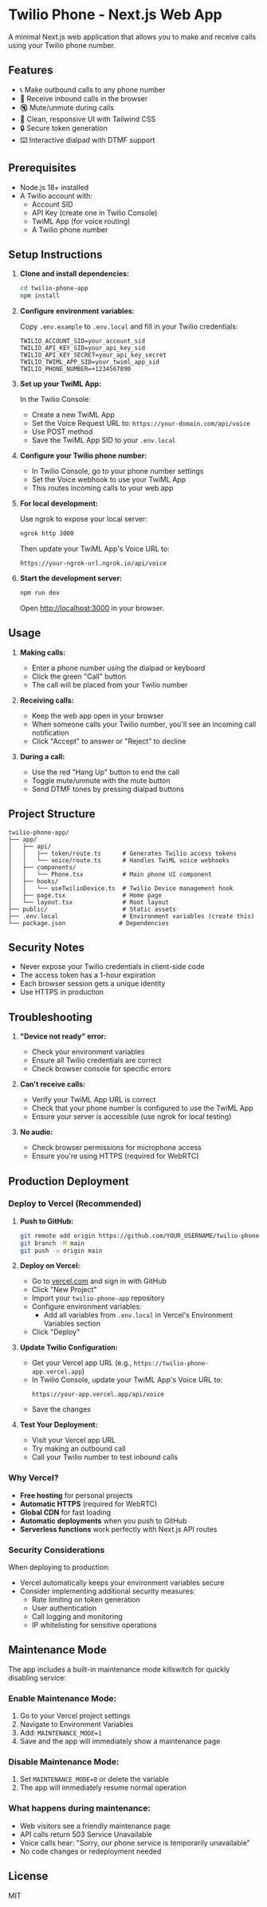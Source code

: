 # Twilio Phone - Next.js Web App

A minimal Next.js web application that allows you to make and receive calls using your Twilio phone number.

## Features

- 📞 Make outbound calls to any phone number
- 📱 Receive inbound calls in the browser
- 🔇 Mute/unmute during calls
- 🎨 Clean, responsive UI with Tailwind CSS
- 🔒 Secure token generation
- ⌨️ Interactive dialpad with DTMF support

## Prerequisites

- Node.js 18+ installed
- A Twilio account with:
  - Account SID
  - API Key (create one in Twilio Console)
  - TwiML App (for voice routing)
  - A Twilio phone number

## Setup Instructions

1. **Clone and install dependencies:**
   ```bash
   cd twilio-phone-app
   npm install
   ```

2. **Configure environment variables:**
   
   Copy `.env.example` to `.env.local` and fill in your Twilio credentials:
   ```
   TWILIO_ACCOUNT_SID=your_account_sid
   TWILIO_API_KEY_SID=your_api_key_sid
   TWILIO_API_KEY_SECRET=your_api_key_secret
   TWILIO_TWIML_APP_SID=your_twiml_app_sid
   TWILIO_PHONE_NUMBER=+1234567890
   ```

3. **Set up your TwiML App:**
   
   In the Twilio Console:
   - Create a new TwiML App
   - Set the Voice Request URL to: `https://your-domain.com/api/voice`
   - Use POST method
   - Save the TwiML App SID to your `.env.local`

4. **Configure your Twilio phone number:**
   
   - In Twilio Console, go to your phone number settings
   - Set the Voice webhook to use your TwiML App
   - This routes incoming calls to your web app

5. **For local development:**
   
   Use ngrok to expose your local server:
   ```bash
   ngrok http 3000
   ```
   
   Then update your TwiML App's Voice URL to:
   ```
   https://your-ngrok-url.ngrok.io/api/voice
   ```

6. **Start the development server:**
   ```bash
   npm run dev
   ```

   Open [http://localhost:3000](http://localhost:3000) in your browser.

## Usage

1. **Making calls:**
   - Enter a phone number using the dialpad or keyboard
   - Click the green "Call" button
   - The call will be placed from your Twilio number

2. **Receiving calls:**
   - Keep the web app open in your browser
   - When someone calls your Twilio number, you'll see an incoming call notification
   - Click "Accept" to answer or "Reject" to decline

3. **During a call:**
   - Use the red "Hang Up" button to end the call
   - Toggle mute/unmute with the mute button
   - Send DTMF tones by pressing dialpad buttons

## Project Structure

```
twilio-phone-app/
├── app/
│   ├── api/
│   │   ├── token/route.ts      # Generates Twilio access tokens
│   │   └── voice/route.ts      # Handles TwiML voice webhooks
│   ├── components/
│   │   └── Phone.tsx           # Main phone UI component
│   ├── hooks/
│   │   └── useTwilioDevice.ts  # Twilio Device management hook
│   ├── page.tsx                # Home page
│   └── layout.tsx              # Root layout
├── public/                     # Static assets
├── .env.local                  # Environment variables (create this)
└── package.json               # Dependencies
```

## Security Notes

- Never expose your Twilio credentials in client-side code
- The access token has a 1-hour expiration
- Each browser session gets a unique identity
- Use HTTPS in production

## Troubleshooting

1. **"Device not ready" error:**
   - Check your environment variables
   - Ensure all Twilio credentials are correct
   - Check browser console for specific errors

2. **Can't receive calls:**
   - Verify your TwiML App URL is correct
   - Check that your phone number is configured to use the TwiML App
   - Ensure your server is accessible (use ngrok for local testing)

3. **No audio:**
   - Check browser permissions for microphone access
   - Ensure you're using HTTPS (required for WebRTC)

## Production Deployment

### Deploy to Vercel (Recommended)

1. **Push to GitHub:**
   ```bash
   git remote add origin https://github.com/YOUR_USERNAME/twilio-phone-app.git
   git branch -M main
   git push -u origin main
   ```

2. **Deploy on Vercel:**
   - Go to [vercel.com](https://vercel.com) and sign in with GitHub
   - Click "New Project"
   - Import your `twilio-phone-app` repository
   - Configure environment variables:
     - Add all variables from `.env.local` in Vercel's Environment Variables section
   - Click "Deploy"

3. **Update Twilio Configuration:**
   - Get your Vercel app URL (e.g., `https://twilio-phone-app.vercel.app`)
   - In Twilio Console, update your TwiML App's Voice URL to:
     ```
     https://your-app.vercel.app/api/voice
     ```
   - Save the changes

4. **Test Your Deployment:**
   - Visit your Vercel app URL
   - Try making an outbound call
   - Call your Twilio number to test inbound calls

### Why Vercel?

- **Free hosting** for personal projects
- **Automatic HTTPS** (required for WebRTC)
- **Global CDN** for fast loading
- **Automatic deployments** when you push to GitHub
- **Serverless functions** work perfectly with Next.js API routes

### Security Considerations

When deploying to production:
- Vercel automatically keeps your environment variables secure
- Consider implementing additional security measures:
  - Rate limiting on token generation
  - User authentication
  - Call logging and monitoring
  - IP whitelisting for sensitive operations

## Maintenance Mode

The app includes a built-in maintenance mode killswitch for quickly disabling service:

### Enable Maintenance Mode:
1. Go to your Vercel project settings
2. Navigate to Environment Variables
3. Add: `MAINTENANCE_MODE=1`
4. Save and the app will immediately show a maintenance page

### Disable Maintenance Mode:
1. Set `MAINTENANCE_MODE=0` or delete the variable
2. The app will immediately resume normal operation

### What happens during maintenance:
- Web visitors see a friendly maintenance page
- API calls return 503 Service Unavailable
- Voice calls hear: "Sorry, our phone service is temporarily unavailable"
- No code changes or redeployment needed

## License

MIT